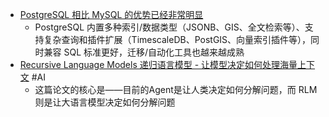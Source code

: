 - [PostgreSQL 相比 MySQL 的优势已经非常明显](https://x.com/Jiaxi_Cui/status/1979434165297910238)
	- PostgreSQL 内置多种索引/数据类型（JSONB、GIS、全文检索等）、支持复杂查询和插件扩展（TimescaleDB、PostGIS、向量索引插件等），同时兼容 SQL 标准更好，迁移/自动化工具也越来越成熟
- [Recursive Language Models 递归语言模型 - 让模型决定如何处理海量上下文](https://x.com/karminski3/status/1979328069405151471) #AI
	- 这篇论文的核心是——目前的Agent是让人类决定如何分解问题，而 RLM则是让大语言模型决定如何分解问题